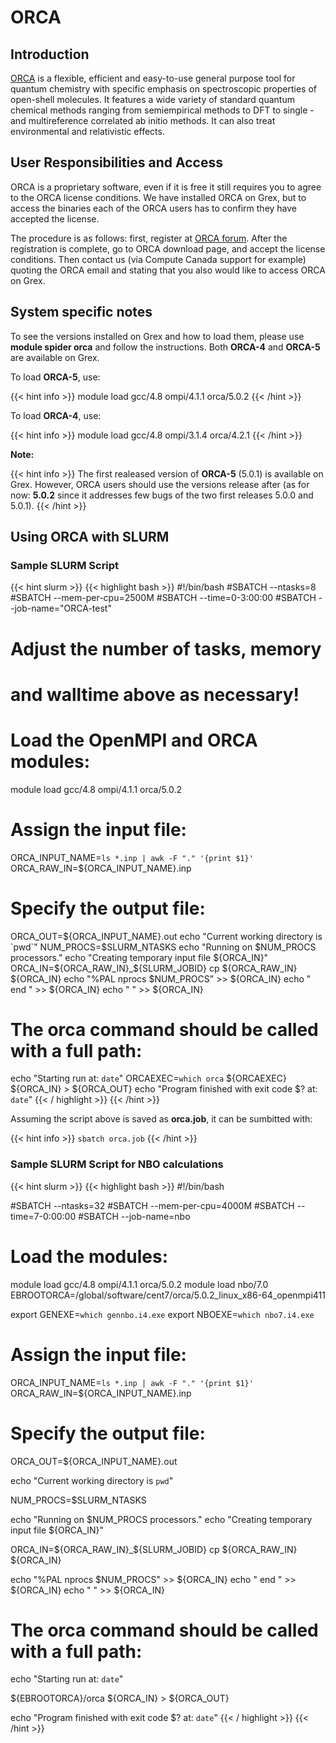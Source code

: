 # ORCA 

## Introduction

[ORCA](http://cec.mpg.de/forum/) is a flexible, efficient and easy-to-use general purpose tool for quantum chemistry with specific emphasis on spectroscopic properties of open-shell  molecules. It features a wide variety of standard quantum chemical methods ranging from semiempirical methods to DFT to single - and multireference correlated ab initio methods. It can also treat environmental and relativistic effects.

## User Responsibilities and Access

ORCA is a proprietary software, even if it is free it still requires you to agree to the ORCA license conditions. We have installed ORCA on Grex, but to access the binaries each of the ORCA users has to confirm they have accepted the license.

The procedure is as follows: first, register at [ORCA forum](https://orcaforum.kofo.mpg.de/). After the registration is complete,  go to ORCA download page, and accept the license conditions. Then contact us (via Compute Canada support for example) quoting the ORCA email and stating that you also would like to access ORCA on Grex.

## System specific notes

To see the versions installed on Grex and how to load them, please use **module spider orca** and follow the instructions. Both **ORCA-4** and **ORCA-5** are available on Grex.

To load **ORCA-5**, use:

{{< hint info >}}
module load gcc/4.8 ompi/4.1.1 orca/5.0.2
{{< /hint >}}

To load **ORCA-4**, use:

{{< hint info >}}
module load gcc/4.8 ompi/3.1.4 orca/4.2.1
{{< /hint >}}

**Note:**

{{< hint info >}}
The first realeased version of **ORCA-5** (5.0.1) is available on Grex. However, ORCA users should use the versions release after (as for now: **5.0.2** since it addresses few bugs of the two first releases 5.0.0 and 5.0.1).
{{< /hint >}}

## Using ORCA with SLURM

### Sample SLURM Script

{{< hint slurm >}}
{{< highlight bash >}}
#!/bin/bash
#SBATCH --ntasks=8
#SBATCH --mem-per-cpu=2500M
#SBATCH --time=0-3:00:00
#SBATCH --job-name="ORCA-test"
# Adjust the number of tasks, memory 
# and walltime above as necessary!
# Load the OpenMPI and ORCA modules:
module load gcc/4.8 ompi/4.1.1 orca/5.0.2
# Assign the input file:
ORCA_INPUT_NAME=`ls *.inp | awk -F "." '{print $1}'`
ORCA_RAW_IN=${ORCA_INPUT_NAME}.inp
# Specify the output file:
ORCA_OUT=${ORCA_INPUT_NAME}.out
echo "Current working directory is `pwd`"
NUM_PROCS=$SLURM_NTASKS
echo "Running on $NUM_PROCS processors."
echo "Creating temporary input file ${ORCA_IN}"
ORCA_IN=${ORCA_RAW_IN}_${SLURM_JOBID}
cp ${ORCA_RAW_IN} ${ORCA_IN}
echo "%PAL nprocs $NUM_PROCS" >> ${ORCA_IN}
echo "   end "                >> ${ORCA_IN}
echo " "                      >> ${ORCA_IN}
# The orca command should be called with a full path:
echo "Starting run at: `date`"
ORCAEXEC=`which orca`
${ORCAEXEC} ${ORCA_IN} > ${ORCA_OUT}
echo "Program finished with exit code $? at: `date`"
{{< / highlight >}}
{{< /hint >}}

Assuming the script above is saved as __orca.job__, it can be sumbitted with:

{{< hint info >}}
```sbatch orca.job```
{{< /hint >}}




### Sample SLURM Script for NBO calculations

{{< hint slurm >}}
{{< highlight bash >}}
#!/bin/bash

#SBATCH --ntasks=32
#SBATCH --mem-per-cpu=4000M
#SBATCH --time=7-0:00:00
#SBATCH --job-name=nbo

# Load the modules:

module load gcc/4.8  ompi/4.1.1 orca/5.0.2 
module load nbo/7.0 
EBROOTORCA=/global/software/cent7/orca/5.0.2_linux_x86-64_openmpi411

export GENEXE=`which gennbo.i4.exe`
export NBOEXE=`which nbo7.i4.exe`

# Assign the input file:

ORCA_INPUT_NAME=`ls *.inp | awk -F "." '{print $1}'`
ORCA_RAW_IN=${ORCA_INPUT_NAME}.inp

# Specify the output file:

ORCA_OUT=${ORCA_INPUT_NAME}.out

echo "Current working directory is `pwd`"

NUM_PROCS=$SLURM_NTASKS

echo "Running on $NUM_PROCS processors."
echo "Creating temporary input file ${ORCA_IN}"

ORCA_IN=${ORCA_RAW_IN}_${SLURM_JOBID}
cp ${ORCA_RAW_IN} ${ORCA_IN}

echo "%PAL nprocs $NUM_PROCS" >> ${ORCA_IN}
echo "   end "                >> ${ORCA_IN}
echo " "                      >> ${ORCA_IN}

# The orca command should be called with a full path:

echo "Starting run at: `date`"

${EBROOTORCA}/orca ${ORCA_IN} > ${ORCA_OUT}

echo "Program finished with exit code $? at: `date`"
{{< / highlight >}}
{{< /hint >}}
